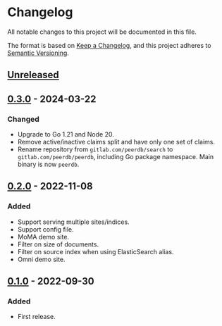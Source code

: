# Changelog

All notable changes to this project will be documented in this file.

The format is based on [Keep a Changelog](https://keepachangelog.com/en/1.0.0/),
and this project adheres to [Semantic Versioning](https://semver.org/spec/v2.0.0.html).

## [Unreleased]

## [0.3.0] - 2024-03-22

### Changed

- Upgrade to Go 1.21 and Node 20.
- Remove active/inactive claims split and have only one set of claims.
- Rename repository from `gitlab.com/peerdb/search` to `gitlab.com/peerdb/peerdb`,
  including Go package namespace. Main binary is now `peerdb`.

## [0.2.0] - 2022-11-08

### Added

- Support serving multiple sites/indices.
- Support config file.
- MoMA demo site.
- Filter on size of documents.
- Filter on source index when using ElasticSearch alias.
- Omni demo site.

## [0.1.0] - 2022-09-30

### Added

- First release.

[unreleased]: https://gitlab.com/peerdb/peerdb/-/compare/v0.3.0...main
[0.3.0]: https://gitlab.com/peerdb/peerdb/-/compare/v0.2.0...v0.3.0
[0.2.0]: https://gitlab.com/peerdb/peerdb/-/compare/v0.1.0...v0.2.0
[0.1.0]: https://gitlab.com/peerdb/peerdb/-/tags/v0.1.0

<!-- markdownlint-disable-file MD024 -->
